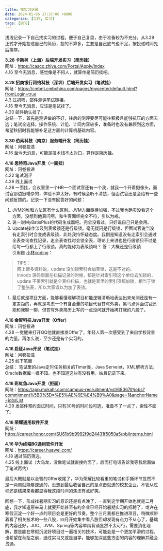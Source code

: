 ```yaml
---
title: 找实习记录
date: 2024-05-06 17:37:00 +0800
categories: [工作, 实习]
tags: [实习]
---
```


浅浅记录一下自己找实习的过程，便于自己复盘，由于准备较为不充分，从3.28正式才开始投递自己的简历，投的不算多，主要是自己底气也不足，按投递时间先后排序。

**3.28 卡斯柯（上海）后端开发实习（简历挂）**   
网址：<https://casco.zhiye.com/Portal/Apply/Index>   
4.16 至今无消息，感觉像是不招人，就算作是简历挂吧。

**3.28 招商银行网络科技（深圳）后端开发实习（笔试挂）**   
网址：<https://cmbnt.cmbchina.com/pages/mycenter/default.html?fromLogin=true>  
4.3 过初筛，邮件测评笔试链接。  
4.16 至今无消息，应该是笔试挂了。  
4.30 邮件确认挂了。  
总结一下，首先是测评做的不好，往后的测评要尽可能往积极且能够抗压的方面去选；笔试全选择，操作系统、计组、计网内容较多，准备时也没有兼顾到这方面，希望秋招时我能够补足这方面的计算机基础内容。

**3.30 伯索科技（南京）服务端开发（简历挂）**  
网址：问卷投递  
4.16 至今无消息，可能是技术栈不太对口，算作是简历挂。

**4.16 思特奇Java开发（一面挂）**  
网址：问卷投递  
4.22 笔试测评  
4.26 线上面试  
4.28 一面挂，会议室里一个HR一个面试官还有一个我，就我一个开着摄像头，面试官那边挺嘈杂的，体验不算太好，有时候会听不清楚，但面试官还是会给有一些问题反馈的。记录一下没有回答好的问题：  
1. JVM的堆和方法区有什么区别。JVM方面亟待加强，不过我也确实没看这个方面，没想到他真问啊，和牛客面经完全不符，引以为戒。
2. 说一说MyBatisPlus的代码生成器吧。完全没看过，只好说自己只是会用。
3. Update操作涉及到表级锁还是行级锁。毫无疑问是行级锁，但面试官说当没有走索引时会变成表级锁，此处我持怀疑态度。我倒是知道没有走索引会通过全表查询查找记录，走全表查找时会锁全表，理论上来讲也是行级锁只不过是给每一行都上了行级锁，真的能称为表级锁吗？  答：大概还是行级锁  
引用自 [小林coding](https://xiaolincoding.com/)：
>TIPS：  
>网上很多资料说，update 没加锁索引会加表锁，这是不对的。  
>Innodb 源码里面在扫描记录的时候，都是针对索引项这个单位去加锁的， update 不带索引就是全表扫扫描，也就是表里的索引项都加锁，相当于锁了整张表，所以大家误以为加了表锁。 

1. 最后就是项目方面，能够看懂理解项目和能逻辑清晰地表达出来亲测还是有一定差距的，再就是考虑一个有含金量的项目代替苍穹外卖，黑马点评面试官还能和我聊一聊，但苍穹外卖简历上写的一点没问就开始拷打我的八股了。

**4.16 金智科技Java开发（Offer）**  
网址：问卷投递    
4.28 一觉醒来打开QQ他就直接发Offer了，年轻人第一次感受到了来自学校背景的力量，再怎么说，至少还是有个实习的。

**4.16 启征Java开发（笔试挂）**  
网址：问卷投递  
4.25 线下笔面  
总结：
笔试里的Java定时任务相关的Timer类，Java Servelet，XML解析方法，Oracle数据库一概不知。也不知道这些有没有用，姑且记录下来。

**4.16 彩虹鱼Java开发（拒面）**  
网址：<https://app.mokahr.com/campus-recruitment/yst/68367#/jobs?commitment%5B0%5D=%E5%AE%9E%E4%B9%A0&page=1&anchorName=jobsList>  
4.29 发邮件预约面试时间，只有30号的时间段可选，准备不了一点了，索性不面了。

**4.16 荣耀通用软件开发**  
网址：<https://career.honor.com/SU61b9b9992f9d24431f5050a5/pb/interns.html>

**4.16 华为终端BG通用软件开发**  
网址：<https://career.huawei.com/>  
4.18 通过简历筛选。   
4.25 线上面试（大乌龙，没做笔试就直接约面了，后面打电话告诉我等我后面做了笔试再约）

最后大概就是以金智的Offer收尾了，华为荣耀比较看重的笔试和手撕环节显然不是一两周就能够速通的，没想到最后收留自己的是点击就送的校友企业，不管从过程还是结果来看都显得我这段时间的焦虑有点好笑。  

回想一下，形成找暑期实习的意识还是有点晚了，一直到这学期开始也就是二月底，我才知道原来马上就要开始甚至有的企业已经开始暑期实习的招聘了，或许在寒假沉淀一个好一点的项目会是更好的节奏，整个三月我都在推进项目，稍微顺带着看了相关技术的一些八股，四月开始集中看八股但却发现有点力不从心了，基础的内容还好，JUC、JVM、Spring等内容单纯背诵显然不太可行，需要消化理解，要是能在寒假沉淀好项目过一遍相关的技术，可能会是一个更加平滑的过程。也希望在秋招之前，通过实习又或是自学，能够加深这些方面的内容的理解并融会贯通。